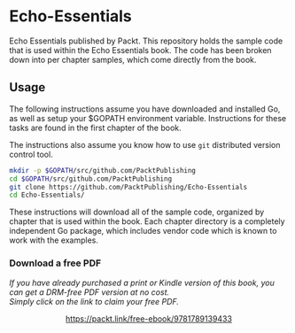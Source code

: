 


# Echo-Essentials
Echo Essentials published by Packt.  This repository holds the sample code that
is used within the Echo Essentials book.  The code has been broken down into 
per chapter samples, which come directly from the book.

## Usage

The following instructions assume you have downloaded and installed Go, as
well as setup your $GOPATH environment variable.  Instructions for these tasks
are found in the first chapter of the book.

The instructions also assume you know how to use `git` distributed version
control tool.

```bash
mkdir -p $GOPATH/src/github.com/PacktPublishing
cd $GOPATH/src/github.com/PacktPublishing
git clone https://github.com/PacktPublishing/Echo-Essentials
cd Echo-Essentials/
```

These instructions will download all of the sample code, organized by chapter
that is used within the book.  Each chapter directory is a completely
independent Go package, which includes vendor code which is known to work with
the examples.

### Download a free PDF

 <i>If you have already purchased a print or Kindle version of this book, you can get a DRM-free PDF version at no cost.<br>Simply click on the link to claim your free PDF.</i>
<p align="center"> <a href="https://packt.link/free-ebook/9781789139433">https://packt.link/free-ebook/9781789139433 </a> </p>